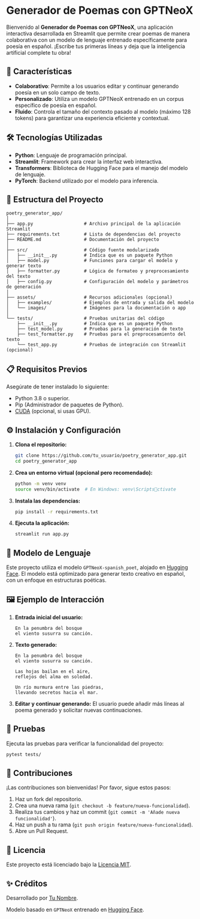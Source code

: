 
# Generador de Poemas con GPTNeoX

Bienvenido al **Generador de Poemas con GPTNeoX**, una aplicación interactiva desarrollada en Streamlit que permite crear poemas de manera colaborativa con un modelo de lenguaje entrenado específicamente para poesía en español. ¡Escribe tus primeras líneas y deja que la inteligencia artificial complete tu obra!

## 🚀 Características

- **Colaborativo**: Permite a los usuarios editar y continuar generando poesía en un solo campo de texto.
- **Personalizado**: Utiliza un modelo GPTNeoX entrenado en un corpus específico de poesía en español.
- **Fluido**: Controla el tamaño del contexto pasado al modelo (máximo 128 tokens) para garantizar una experiencia eficiente y contextual.

## 🛠️ Tecnologías Utilizadas

- **Python**: Lenguaje de programación principal.
- **Streamlit**: Framework para crear la interfaz web interactiva.
- **Transformers**: Biblioteca de Hugging Face para el manejo del modelo de lenguaje.
- **PyTorch**: Backend utilizado por el modelo para inferencia.

## 📂 Estructura del Proyecto

```
poetry_generator_app/
│
├── app.py                   # Archivo principal de la aplicación Streamlit
├── requirements.txt         # Lista de dependencias del proyecto
├── README.md                # Documentación del proyecto
│
├── src/                     # Código fuente modularizado
│   ├── __init__.py          # Indica que es un paquete Python
│   ├── model.py             # Funciones para cargar el modelo y generar texto
│   ├── formatter.py         # Lógica de formateo y preprocesamiento del texto
│   ├── config.py            # Configuración del modelo y parámetros de generación
│
├── assets/                  # Recursos adicionales (opcional)
│   ├── examples/            # Ejemplos de entrada y salida del modelo
│   └── images/              # Imágenes para la documentación o app
│
└── tests/                   # Pruebas unitarias del código
    ├── __init__.py          # Indica que es un paquete Python
    ├── test_model.py        # Pruebas para la generación de texto
    ├── test_formatter.py    # Pruebas para el preprocesamiento del texto
    └── test_app.py          # Pruebas de integración con Streamlit (opcional)
```

## 📋 Requisitos Previos

Asegúrate de tener instalado lo siguiente:

- Python 3.8 o superior.
- Pip (Administrador de paquetes de Python).
- [CUDA](https://developer.nvidia.com/cuda-toolkit) (opcional, si usas GPU).

## ⚙️ Instalación y Configuración

1. **Clona el repositorio:**
   ```bash
   git clone https://github.com/tu_usuario/poetry_generator_app.git
   cd poetry_generator_app
   ```

2. **Crea un entorno virtual (opcional pero recomendado):**
   ```bash
   python -m venv venv
   source venv/bin/activate  # En Windows: venv\Scriptsctivate
   ```

3. **Instala las dependencias:**
   ```bash
   pip install -r requirements.txt
   ```

4. **Ejecuta la aplicación:**
   ```bash
   streamlit run app.py
   ```

## 🧠 Modelo de Lenguaje

Este proyecto utiliza el modelo `GPTNeoX-spanish_poet`, alojado en [Hugging Face](https://huggingface.co). El modelo está optimizado para generar texto creativo en español, con un enfoque en estructuras poéticas.

## 🖼️ Ejemplo de Interacción

1. **Entrada inicial del usuario:**
   ```
   En la penumbra del bosque
   el viento susurra su canción.
   ```

2. **Texto generado:**
   ```
   En la penumbra del bosque
   el viento susurra su canción.

   Las hojas bailan en el aire,
   reflejos del alma en soledad.

   Un río murmura entre las piedras,
   llevando secretos hacia el mar.
   ```

3. **Editar y continuar generando:**
   El usuario puede añadir más líneas al poema generado y solicitar nuevas continuaciones.

## 🧪 Pruebas

Ejecuta las pruebas para verificar la funcionalidad del proyecto:

```bash
pytest tests/
```

## 🤝 Contribuciones

¡Las contribuciones son bienvenidas! Por favor, sigue estos pasos:

1. Haz un fork del repositorio.
2. Crea una nueva rama (`git checkout -b feature/nueva-funcionalidad`).
3. Realiza tus cambios y haz un commit (`git commit -m 'Añade nueva funcionalidad'`).
4. Haz un push a tu rama (`git push origin feature/nueva-funcionalidad`).
5. Abre un Pull Request.

## 📜 Licencia

Este proyecto está licenciado bajo la [Licencia MIT](LICENSE).

## ✨ Créditos

Desarrollado por [Tu Nombre](https://github.com/tu_usuario).

Modelo basado en `GPTNeoX` entrenado en [Hugging Face](https://huggingface.co).
